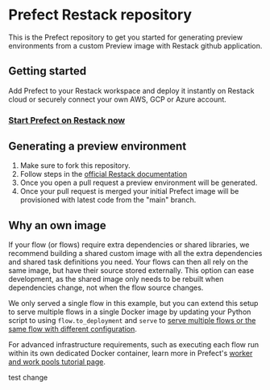 # Prefect Restack repository

This is the Prefect repository to get you started for generating preview environments from a custom Preview image with Restack github application.

## Getting started

Add Prefect to your Restack workspace and deploy it instantly on Restack cloud or securely connect your own AWS, GCP or Azure account.

### [Start Prefect on Restack now](https://console.restack.io/onboarding/store/81107573-db18-458e-bd39-21ba72ba638a)

## Generating a preview environment

1. Make sure to fork this repository.
2. Follow steps in the [official Restack documentation](https://www.restack.io/docs/prefect)
3. Once you open a pull request a preview environment will be generated.
4. Once your pull request is merged your initial Prefect image will be provisioned with latest code from the "main" branch.

## Why an own image

If your flow (or flows) require extra dependencies or shared libraries, we recommend building a shared custom image with all the extra dependencies and shared task definitions you need. Your flows can then all rely on the same image, but have their source stored externally. This option can ease development, as the shared image only needs to be rebuilt when dependencies change, not when the flow source changes.

We only served a single flow in this example, but you can extend this setup to serve multiple flows in a single Docker image by updating your Python script to using `flow.to_deployment` and `serve` to [serve multiple flows or the same flow with different configuration](https://docs.prefect.io/concepts/flows#serving-multiple-flows-at-once).

For advanced infrastructure requirements, such as executing each flow run within its own dedicated Docker container, learn more in Prefect's [worker and work pools tutorial page](https://docs.prefect.io/tutorial/workers/).

test change
